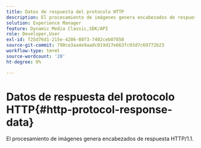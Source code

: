 ```yaml
---
title: Datos de respuesta del protocolo HTTP
description: El procesamiento de imágenes genera encabezados de respuesta HTTP/1.1.
solution: Experience Manager
feature: Dynamic Media Classic,SDK/API
role: Developer,User
exl-id: f25d76d1-215e-4286-88f3-7402ceb07858
source-git-commit: 790ce3aa4e9aadc019d17e663fc93d7c69772b23
workflow-type: tm+mt
source-wordcount: '20'
ht-degree: 0%

---
```


# Datos de respuesta del protocolo HTTP{#http-protocol-response-data}

El procesamiento de imágenes genera encabezados de respuesta HTTP/1.1.
